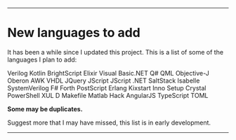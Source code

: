 
***

# New languages to add

It has been a while since I updated this project. This is a list of some of the languages I plan to add:

Verilog
Kotlin
BrightScript
Elixir
Visual Basic.NET
Q#
QML
Objective-J
Oberon
AWK
VHDL
JQuery
JScript
JScript .NET
SaltStack
Isabelle
SystemVerilog
F#
Forth
PostScript
Erlang
Kixstart
Inno Setup
Crystal
PowerShell
XUL
D
Makefile
Matlab
Hack
AngularJS
TypeScript
TOML

**Some may be duplicates.**

Suggest more that I may have missed, this list is in early development.

***
